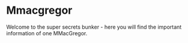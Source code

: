 # Mmacgregor
Welcome to the super secrets bunker - here you will find the important information of one MMacGregor. 
